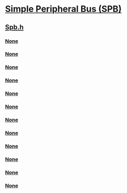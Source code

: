 # [Simple Peripheral Bus (SPB)](../_spb/index.md)
## [Spb.h](index.md)
### [None](../spb/ne-spb-spbioctl.md)
### [None](../spb/ne-spb-spb_transfer_buffer_format.md)
### [None](../spb/ne-spb-spb_transfer_direction.md)
### [None](../spb/nf-spb-spb_transfer_list_entry_init_buffer_list.md)
### [None](../spb/nf-spb-spb_transfer_list_entry_init_mdl.md)
### [None](../spb/nf-spb-spb_transfer_list_entry_init_non_paged.md)
### [None](../spb/nf-spb-spb_transfer_list_entry_init_simple.md)
### [None](../spb/nf-spb-spb_transfer_list_init.md)
### [None](../spb/ns-spb-spb_transfer_buffer.md)
### [None](../spb/ns-spb-spb_transfer_buffer_list_entry.md)
### [None](../spb/ns-spb-spb_transfer_list.md)
### [None](../spb/ns-spb-spb_transfer_list_entry.md)
